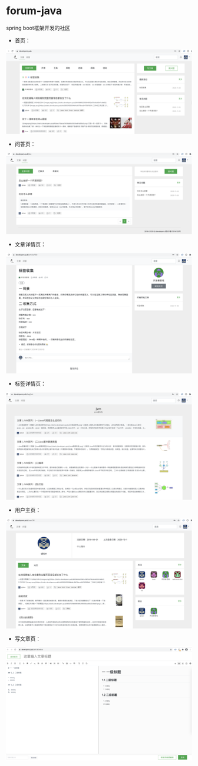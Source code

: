 # forum-java
spring boot框架开发的社区

- 首页：

![首页](./img/81c6695a0e374ea89eb4037ff248259c)

- 问答页：

![问答页](./img/bfe0760841cd444a88942b9131355d30)

- 文章详情页：

![文章详情页](./img/e537e76e4ad34177b2ab3a5b21624f25)

- 标签详情页：

![标签详情页](./img/57d3af8df85e421fba035dcc688fbf1c)

- 用户主页：

![用户主页](./img/a4dfc5f9da4c4e26951cb78867b32548)

- 写文章页：

![写文章页](./img/359f88bd5c6240b7aceb52cbf4f23ed5)